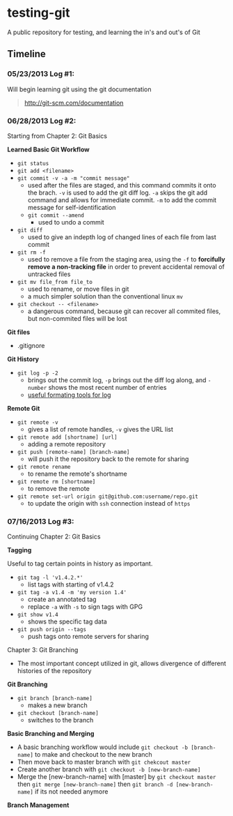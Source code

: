 # testing-git

A public repository for testing, and learning the in's and out's of Git

## Timeline

### 05/23/2013 Log #1:
Will begin learning git using the git documentation 

> http://git-scm.com/documentation

### 06/28/2013 Log #2:
Starting from Chapter 2: Git Basics

**Learned Basic Git Workflow**

- ```git status```
- ```git add <filename>```
- ```git commit -v -a -m "commit message"```
	- used after the files are staged, and this command commits it onto the brach. ```-v``` is used to add the git diff log. ```-a``` skips the git add command and allows for immediate commit. ```-m``` to add the commit message for self-identification 
	- ```git commit --amend```
		- used to undo a commit
- ```git diff```
	- used to give an indepth log of changed lines of each file from last commit
- ```git rm -f```
	- used to remove a file from the staging area, using the ```-f``` to **forcifully remove a non-tracking file** in order to prevent accidental removal of untracked files
- ```git mv file_from file_to```
	- used to rename, or move files in git
	- a much simpler solution than the conventional linux ```mv```
- ```git checkout -- <filename>```
	- a dangerous command, because git can recover all commited files, but non-commited files will be lost

**Git files**

- .gitignore

**Git History**

- ```git log -p -2```
	- brings out the commit log, ```-p``` brings out the diff log along, and ```-number``` shows the most recent number of entries
	- [useful formating tools for log](git-scm.com/book/en/Git-Basics-Viewing-the-Commit-History)

**Remote Git**

- ```git remote -v```
	- gives a list of remote handles, ```-v``` gives the URL list
- ```git remote add [shortname] [url]```
	- adding a remote repository
- ```git push [remote-name] [branch-name]```
	- will push it the repository back to the remote for sharing
- ```git remote rename```
	- to rename the remote's shortname
- ```git remote rm [shortname]```
	- to remove the remote 
- ```git remote set-url origin git@github.com:username/repo.git```
	- to update the origin with `ssh` connection instead of `https`

### 07/16/2013 Log #3:
Continuing Chapter 2: Git Basics

**Tagging**

Useful to tag certain points in history as important. 
- ```git tag -l 'v1.4.2.*'```
	- list tags with starting of v1.4.2
- ```git tag -a v1.4 -m 'my version 1.4'```
	- create an annotated tag
	- replace ```-a``` with ```-s``` to sign tags with GPG
- ```git show v1.4```
	- shows the specific tag data
- `git push origin --tags`
	- push tags onto remote servers for sharing

Chapter 3: Git Branching

- The most important concept utilized in git, allows divergence of different histories of the repository

**Git Branching**

- ```git branch [branch-name]```
	- makes a new branch
- ```git checkout [branch-name]```
	- switches to the branch

**Basic Branching and Merging**

- A basic branching workflow would include ```git checkout -b [branch-name]``` to make and checkout to the new branch
- Then move back to master branch with ```git chekcout master```
- Create another branch with ```git checkout -b [new-branch-name]```
- Merge the [new-branch-name] with [master] by ```git checkout master``` then ```git merge [new-branch-name]``` then ```git branch -d [new-branch-name]``` if its not needed anymore

**Branch Management**

